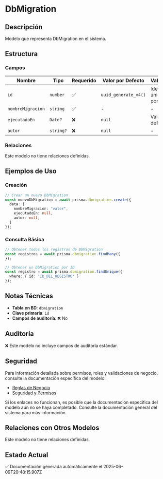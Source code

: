 # DbMigration

## Descripción
Modelo que representa DbMigration en el sistema.

## Estructura

### Campos

| Nombre | Tipo | Requerido | Valor por Defecto | Validaciones | Descripción |
|--------|------|-----------|-------------------|--------------|-------------|
| `id` | `number` | ✅ | `uuid_generate_v4()` | Identificador único, Valor por defecto |  |
| `nombreMigracion` | `string` | ✅ | - | - |  |
| `ejecutadoEn` | `Date?` | ❌ | `null` | Valor por defecto |  |
| `autor` | `string?` | ❌ | `null` | - |  |

### Relaciones

Este modelo no tiene relaciones definidas.

## Ejemplos de Uso

### Creación

```typescript
// Crear un nuevo DbMigration
const nuevoDbMigration = await prisma.dbmigration.create({
  data: {
    nombreMigracion: "valor",
    ejecutadoEn: null,
    autor: null,
  }
});
```

### Consulta Básica

```typescript
// Obtener todos los registros de DbMigration
const registros = await prisma.dbmigration.findMany({
});

// Obtener un DbMigration por ID
const registro = await prisma.dbmigration.findUnique({
  where: { id: 'ID_DEL_REGISTRO' }
});
```

## Notas Técnicas

- **Tabla en BD**: `dbmigration`
- **Clave primaria**: `id`
- **Campos de auditoría**: ❌ No

## Auditoría

❌ Este modelo no incluye campos de auditoría estándar.

## Seguridad

Para información detallada sobre permisos, roles y validaciones de negocio, consulte la documentación específica del modelo:

- [Reglas de Negocio](./dbmigration/reglas_negocio.md)
- [Seguridad y Permisos](./dbmigration/seguridad.md)

Si los enlaces no funcionan, es posible que la documentación específica del modelo aún no se haya completado. Consulte la documentación general del sistema para más información.

## Relaciones con Otros Modelos

Este modelo no tiene relaciones definidas.

## Estado Actual

✅ Documentación generada automáticamente el 2025-06-09T20:48:15.907Z
